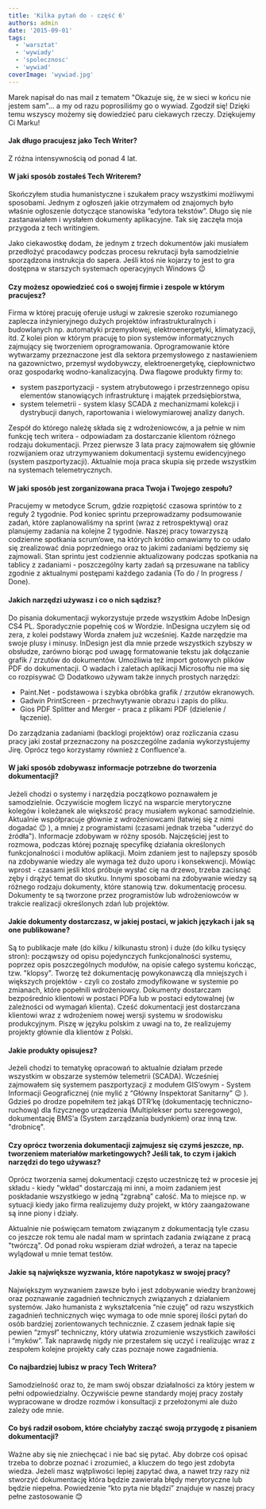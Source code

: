 ```yaml
---
title: 'Kilka pytań do - część 6'
authors: admin
date: '2015-09-01'
tags:
  - 'warsztat'
  - 'wywiady'
  - 'spolecznosc'
  - 'wywiad'
coverImage: 'wywiad.jpg'
---
```


Marek napisał do nas mail z tematem "Okazuje się, że w sieci w końcu nie jestem
sam"... a my od razu poprosiliśmy go o wywiad. Zgodził się! Dzięki temu wszyscy
możemy się dowiedzieć paru ciekawych rzeczy. Dziękujemy Ci Marku!

<!--truncate-->

#### Jak długo pracujesz jako Tech Writer?

Z różna intensywnością od ponad 4 lat.

#### W jaki sposób zostałeś Tech Writerem?

Skończyłem studia humanistyczne i szukałem pracy wszystkimi możliwymi sposobami.
Jednym z ogłoszeń jakie otrzymałem od znajomych było właśnie ogłoszenie
dotyczące stanowiska “edytora tekstów”. Długo się nie zastanawiałem i wysłałem
dokumenty aplikacyjne. Tak się zaczęła moja przygoda z tech writingiem.

Jako ciekawostkę dodam, że jednym z trzech dokumentów jaki musiałem przedłożyć
pracodawcy podczas procesu rekrutacji była samodzielnie sporządzona instrukcja
do sapera. Jeśli ktoś nie kojarzy to jest to gra dostępna w starszych systemach
operacyjnych Windows 😉

#### Czy możesz opowiedzieć coś o swojej firmie i zespole w którym pracujesz?

Firma w której pracuję oferuje usługi w zakresie szeroko rozumianego zaplecza
inżynieryjnego dużych projektów infrastrukturalnych i budowlanych np. automatyki
przemysłowej, elektroenergetyki, klimatyzacji, itd. Z kolei pion w którym
pracuję to pion systemów informatycznych zajmujący się tworzeniem
oprogramowania. Oprogramowanie które wytwarzamy przeznaczone jest dla sektora
przemysłowego z nastawieniem na gazownictwo, przemysł wydobywczy,
elektroenergetykę, ciepłownictwo oraz gospodarkę wodno-kanalizacyjną. Dwa
flagowe produkty firmy to:

- system paszportyzacji - system atrybutowego i przestrzennego opisu elementów
  stanowiących infrastrukturę i majątek przedsiębiorstwa,
- system telemetrii - system klasy SCADA z mechanizmami kolekcji i dystrybucji
  danych, raportowania i wielowymiarowej analizy danych.

Zespół do którego należę składa się z wdrożeniowców, a ja pełnie w nim funkcję
tech writera - odpowiadam za dostarczanie klientom różnego rodzaju dokumentacji.
Przez pierwsze 3 lata pracy zajmowałem się głównie rozwijaniem oraz
utrzymywaniem dokumentacji systemu ewidencyjnego (system paszportyzacji).
Aktualnie moja praca skupia się przede wszystkim na systemach telemetrycznych.

#### W jaki sposób jest zorganizowana praca Twoja i Twojego zespołu?

Pracujemy w metodyce Scrum, gdzie rozpiętość czasowa sprintów to z reguły 2
tygodnie. Pod koniec sprintu przeprowadzamy podsumowanie zadań, które
zaplanowaliśmy na sprint (wraz z retrospektywą) oraz planujemy zadania na
kolejne 2 tygodnie. Naszej pracy towarzyszą codzienne spotkania scrum’owe, na
których krótko omawiamy to co udało się zrealizować dnia poprzedniego oraz to
jakimi zadaniami będziemy się zajmowali. Stan sprintu jest codziennie
aktualizowany podczas spotkania na tablicy z zadaniami - poszczególny karty
zadań są przesuwane na tablicy zgodnie z aktualnymi postępami każdego zadania
(To do / In progress / Done).

#### Jakich narzędzi używasz i co o nich sądzisz?

Do pisania dokumentacji wykorzystuje przede wszystkim Adobe InDesign CS4 PL.
Sporadycznie popełnię coś w Wordzie. InDesigna uczyłem się od zera, z kolei
podstawy Worda znałem już wcześniej. Każde narzędzie ma swoje plusy i minusy.
InDesign jest dla mnie przede wszystkich szybszy w obsłudze, zarówno biorąc pod
uwagę formatowanie tekstu jak dołączanie grafik / zrzutów do dokumentów.
Umożliwia też import gotowych plików PDF do dokumentacji. O wadach i zaletach
aplikacji Microsoftu nie ma się co rozpisywać 😉 Dodatkowo używam także innych
prostych narzędzi:

- Paint.Net - podstawowa i szybka obróbka grafik / zrzutów ekranowych.
- Gadwin PrintScreen - przechwytywanie obrazu i zapis do pliku.
- Gios PDF Splitter and Merger - praca z plikami PDF (dzielenie / łączenie).

Do zarządzania zadaniami (backlogi projektów) oraz rozliczania czasu pracy jaki
został przeznaczony na poszczególne zadania wykorzystujemy Jirę. Oprócz tego
korzystamy również z Confluence'a.

#### W jaki sposób zdobywasz informacje potrzebne do tworzenia dokumentacji?

Jeżeli chodzi o systemy i narzędzia początkowo poznawałem je samodzielnie.
Oczywiście mogłem liczyć na wsparcie merytoryczne kolegów i koleżanek ale
większość pracy musiałem wykonać samodzielnie. Aktualnie współpracuje głównie z
wdrożeniowcami (łatwiej się z nimi dogadać 😉 ), a mniej z programistami
(czasami jednak trzeba "uderzyć do źródła"). Informacje zdobywam w różny sposób.
Najczęściej jest to rozmowa, podczas której poznaję specyfikę działania
określonych funkcjonalności i modułów aplikacji. Moim zdaniem jest to najlepszy
sposób na zdobywanie wiedzy ale wymaga też dużo uporu i konsekwencji. Mówiąc
wprost - czasami jeśli ktoś próbuje wysłać cię na drzewo, trzeba zacisnąć zęby i
drążyć temat do skutku. Innymi sposobami na zdobywanie wiedzy są różnego rodzaju
dokumenty, które stanowią tzw. dokumentację procesu. Dokumenty te są tworzone
przez programistów lub wdrożeniowców w trakcie realizacji określonych zdań lub
projektów.

#### Jakie dokumenty dostarczasz, w jakiej postaci, w jakich językach i jak są one publikowane?

Są to publikacje małe (do kilku / kilkunastu stron) i duże (do kilku tysięcy
stron): począwszy od opisu pojedynczych funkcjonalności systemu, poprzez opis
poszczególnych modułów, na opisie całego systemu kończąc, tzw. "klopsy". Tworzę
też dokumentację powykonawczą dla mniejszych i większych projektów - czyli co
zostało zmodyfikowane w systemie po zmianach, które popełnili wdrożeniowcy.
Dokumenty dostarczam bezpośrednio klientowi w postaci PDFa lub w postaci
edytowalnej (w zależności od wymagań klienta). Cześć dokumentacji jest
dostarczana klientowi wraz z wdrożeniem nowej wersji systemu w środowisku
produkcyjnym. Piszę w języku polskim z uwagi na to, że realizujemy projekty
głównie dla klientów z Polski.

#### Jakie produkty opisujesz?

Jeżeli chodzi to tematykę opracowań to aktualnie działam przede wszystkim w
obszarze systemów telemetrii (SCADA). Wcześniej zajmowałem się systemem
paszportyzacji z modułem GIS’owym - System Informacji Geograficznej (nie mylić z
“Główny Inspektorat Sanitarny” 😉 ). Gdzieś po drodze popełniłem też jakąś
DTR’kę (dokumentację techniczno-ruchową) dla fizycznego urządzenia (Multiplekser
portu szeregowego), dokumentację BMS'a (System zarządzania budynkiem) oraz inną
tzw. "drobnicę".

#### Czy oprócz tworzenia dokumentacji zajmujesz się czymś jeszcze, np. tworzeniem materiałów marketingowych? Jeśli tak, to czym i jakich narzędzi do tego używasz?

Oprócz tworzenia samej dokumentacji często uczestniczę też w procesie jej
składu - kiedy "wkład" dostarczają mi inni, a moim zadaniem jest poskładanie
wszystkiego w jedną “zgrabną” całość. Ma to miejsce np. w sytuacji kiedy jako
firma realizujemy duży projekt, w który zaangażowane są inne piony i działy.

Aktualnie nie poświęcam tematom związanym z dokumentacją tyle czasu co jeszcze
rok temu ale nadal mam w sprintach zadania związane z pracą "twórczą". Od ponad
roku wspieram dział wdrożeń, a teraz na tapecie wylądował u mnie temat testów.

#### Jakie są największe wyzwania, które napotykasz w swojej pracy?

Największym wyzwaniem zawsze było i jest zdobywanie wiedzy branżowej oraz
poznawanie zagadnień technicznych związanych z działaniem systemów. Jako
humanista z wykształcenia “nie czuję” od razu wszystkich zagadnień technicznych
więc wymaga to ode mnie sporej ilości pytań do osób bardziej zorientowanych
technicznie. Z czasem jednak łapie się pewien “zmysł” techniczny, który ułatwia
zrozumienie wszystkich zawiłości i “myków”. Tak naprawdę nigdy nie przestałem
się uczyć i realizując wraz z zespołem kolejne projekty cały czas poznaje nowe
zagadnienia.

#### Co najbardziej lubisz w pracy Tech Writera?

Samodzielność oraz to, że mam swój obszar działalności za który jestem w pełni
odpowiedzialny. Oczywiście pewne standardy mojej pracy zostały wypracowane w
drodze rozmów i konsultacji z przełożonymi ale dużo zależy ode mnie.

#### Co byś radził osobom, które chciałyby zacząć swoją przygodę z pisaniem dokumentacji?

Ważne aby się nie zniechęcać i nie bać się pytać. Aby dobrze coś opisać trzeba
to dobrze poznać i zrozumieć, a kluczem do tego jest zdobyta wiedza. Jeżeli masz
wątpliwości lepiej zapytać dwa, a nawet trzy razy niż stworzyć dokumentację
która będzie zawierała błędy merytoryczne lub będzie niepełna. Powiedzenie “kto
pyta nie błądzi” znajduje w naszej pracy pełne zastosowanie 😊
